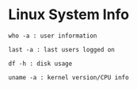 # Linux System Info 

```
who -a : user information

last -a : last users logged on

df -h : disk usage

uname -a : kernel version/CPU info


```
